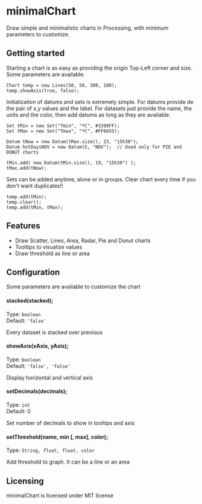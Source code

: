 # minimalChart

Draw simple and minimalistic charts in Processing, with minimum parameters to customize.

## Getting started

Starting a chart is as easy as providing the origin Top-Left corner and size. Some parameters are available.

```
Chart temp = new Lines(50, 50, 300, 100);
temp.showAxis(true, false);
```

Initialization of datums and sets is extremely simple. For datums provide de the pair of x,y values and the label. For datasets just provide the name, the units and the color, then add datums as long as they are available.

```
Set tMin = new Set("Tmin", "ºC", #3399FF);
Set tMax = new Set("Tmax", "ºC", #FF6655);

Datum tNow = new Datum(tMax.size(), 23, "15h30");
Datum hotDaysNOV = new Datum(5, "NOV");  // Used only for PIE and DONUT charts

tMin.add( new Datum(tMin.size(), 19, "15h30") );
tMax.add(tNow);
```

Sets can be added anytime, alone or in groups. Clear chart every time if you don't want duplicates!!

```
temp.add(tMin);
temp.clear();
temp.add(tMin, tMax);
```

## Features

* Draw Scatter, Lines, Area, Radar, Pie and Donut charts
* Tooltips to visualize values
* Draw threshold as line or area

## Configuration

Some parameters are available to customize the chart

#### stacked(stacked);
Type: `boolean`  
Default: `'false'`

Every dataset is stacked over previous

#### showAxis(xAxis, yAxis);
Type: `boolean`  
Default: `'false', 'false'`

Display horizontal and vertical axis

#### setDecimals(decimals);
Type: `int`  
Default: 0

Set number of decimals to show in tooltips and axis

#### setThreshold(name, min [, max], color);
Type: `String, float, float, color`  

Add threshold to graph. It can be a line or an area

## Licensing

minimalChart is licensed under MIT license